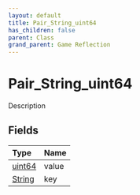 ```yaml
---
layout: default
title: Pair_String_uint64
has_children: false
parent: Class
grand_parent: Game Reflection
---
```

# Pair_String_uint64
Description 

## Fields

| Type | Name |
|:----------|:--------------|
| [uint64](/riftbreaker-wiki/docs/game-reflection/components/uint64/) | value |
| [String](/riftbreaker-wiki/docs/game-reflection/components/string/) | key |

